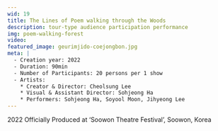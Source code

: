 ```yaml
---
wid: 19
title: The Lines of Poem walking through the Woods
description: tour-type audience participation performance
img: poem-walking-forest
video: 
featured_image: geurimjido-coejongbon.jpg
meta: |
  - Creation year: 2022
  - Duration: 90min
  - Number of Participants: 20 persons per 1 show
  - Artists:
    * Creator & Director: Cheolsung Lee
    * Visual & Assistant Director: Sohjeong Ha
    * Performers: Sohjeong Ha, Soyool Moon, Jihyeong Lee
---
```


2022 Officially Produced at ‘Soowon Theatre Festival’, Soowon, Korea 
